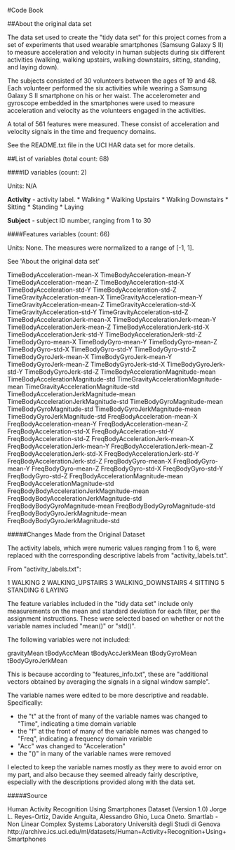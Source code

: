 #Code Book

##About the original data set

The data set used to create the "tidy data set" for this project comes from a set of experiments that used wearable smartphones (Samsung Galaxy S II) to measure acceleration and velocity in human subjects during six different activities (walking, walking upstairs, walking downstairs, sitting, standing, and laying down). 

The subjects consisted of 30 volunteers between the ages of 19 and 48. Each volunteer performed the six activities while wearing a Samsung Galaxy S II smartphone on his or her waist. The accelerometer and gyroscope embedded in the smartphones were used to measure acceleration and velocity as the volunteers engaged in the activities. 

A total of 561 features were measured. These consist of acceleration and velocity signals in the time and frequency domains.

See the README.txt file in the UCI HAR data set for more details. 

##List of variables (total count: 68)

####ID variables (count: 2)

Units: N/A

<p><strong>Activity</strong> - activity label. 
* Walking
* Walking Upstairs
* Walking Downstairs
* Sitting
* Standing
* Laying

<p><strong>Subject</strong> - subject ID number, ranging from 1 to 30

####Features variables (count: 66)

Units: None. The measures were normalized to a range of [-1, 1]. 

See 'About the original data set'

TimeBodyAcceleration-mean-X
TimeBodyAcceleration-mean-Y
TimeBodyAcceleration-mean-Z
TimeBodyAcceleration-std-X
TimeBodyAcceleration-std-Y
TimeBodyAcceleration-std-Z
TimeGravityAcceleration-mean-X
TimeGravityAcceleration-mean-Y
TimeGravityAcceleration-mean-Z
TimeGravityAcceleration-std-X
TimeGravityAcceleration-std-Y
TimeGravityAcceleration-std-Z
TimeBodyAccelerationJerk-mean-X
TimeBodyAccelerationJerk-mean-Y
TimeBodyAccelerationJerk-mean-Z
TimeBodyAccelerationJerk-std-X
TimeBodyAccelerationJerk-std-Y
TimeBodyAccelerationJerk-std-Z
TimeBodyGyro-mean-X
TimeBodyGyro-mean-Y
TimeBodyGyro-mean-Z
TimeBodyGyro-std-X
TimeBodyGyro-std-Y
TimeBodyGyro-std-Z
TimeBodyGyroJerk-mean-X
TimeBodyGyroJerk-mean-Y
TimeBodyGyroJerk-mean-Z
TimeBodyGyroJerk-std-X
TimeBodyGyroJerk-std-Y
TimeBodyGyroJerk-std-Z
TimeBodyAccelerationMagnitude-mean
TimeBodyAccelerationMagnitude-std
TimeGravityAccelerationMagnitude-mean
TimeGravityAccelerationMagnitude-std
TimeBodyAccelerationJerkMagnitude-mean
TimeBodyAccelerationJerkMagnitude-std
TimeBodyGyroMagnitude-mean
TimeBodyGyroMagnitude-std
TimeBodyGyroJerkMagnitude-mean
TimeBodyGyroJerkMagnitude-std
FreqBodyAcceleration-mean-X
FreqBodyAcceleration-mean-Y
FreqBodyAcceleration-mean-Z
FreqBodyAcceleration-std-X
FreqBodyAcceleration-std-Y
FreqBodyAcceleration-std-Z
FreqBodyAccelerationJerk-mean-X
FreqBodyAccelerationJerk-mean-Y
FreqBodyAccelerationJerk-mean-Z
FreqBodyAccelerationJerk-std-X
FreqBodyAccelerationJerk-std-Y
FreqBodyAccelerationJerk-std-Z
FreqBodyGyro-mean-X
FreqBodyGyro-mean-Y
FreqBodyGyro-mean-Z
FreqBodyGyro-std-X
FreqBodyGyro-std-Y
FreqBodyGyro-std-Z
FreqBodyAccelerationMagnitude-mean
FreqBodyAccelerationMagnitude-std
FreqBodyBodyAccelerationJerkMagnitude-mean
FreqBodyBodyAccelerationJerkMagnitude-std
FreqBodyBodyGyroMagnitude-mean
FreqBodyBodyGyroMagnitude-std
FreqBodyBodyGyroJerkMagnitude-mean
FreqBodyBodyGyroJerkMagnitude-std

#####Changes Made from the Original Dataset

The activity labels, which were numeric values ranging from 1 to 6, were replaced with the corresponding descriptive labels from "activity_labels.txt".

From "activity_labels.txt":

1 WALKING
2 WALKING_UPSTAIRS
3 WALKING_DOWNSTAIRS
4 SITTING
5 STANDING
6 LAYING

The feature variables included in the "tidy data set" include only measurements on the mean and standard deviation for each filter, per the assignment instructions. These were selected based on whether or not the variable names included "mean()" or "std()".

The following variables were not included:

gravityMean
tBodyAccMean
tBodyAccJerkMean
tBodyGyroMean
tBodyGyroJerkMean

This is because according to "features_info.txt", these are "additional vectors obtained by averaging the signals in a signal window sample".

The variable names were edited to be more descriptive and readable. Specifically:
* the "t" at the front of many of the variable names was changed to "Time", indicating a time domain variable
* the "f" at the front of many of the variable names was changed to "Freq", indicating a frequency domain variable
* "Acc" was changed to "Acceleration"
* the "()" in many of the variable names were removed

I elected to keep the variable names mostly as they were to avoid error on my part, and also because they seemed already fairly descriptive, especially with the descriptions provided along with the data set.

#####Source
<p>Human Activity Recognition Using Smartphones Dataset (Version 1.0)
Jorge L. Reyes-Ortiz, Davide Anguita, Alessandro Ghio, Luca Oneto.
Smartlab - Non Linear Complex Systems Laboratory
Università degli Studi di Genova
http://archive.ics.uci.edu/ml/datasets/Human+Activity+Recognition+Using+Smartphones


